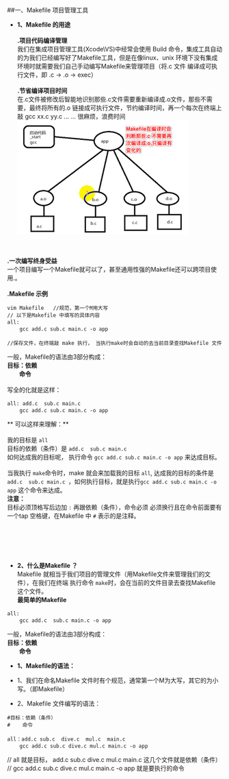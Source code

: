 ##一、Makefile 项目管理工具

- **1、Makefile 的用途**<br><br> **.项目代码编译管理**<br>我们在集成项目管理工具(Xcode\VS)中经常会使用 Build 命令，集成工具自动的为我们已经编写好了Makefile工具，但是在像linux、unix 环境下没有集成环境时就需要我们自己手动编写Makefile来管理项目（将.c 文件 编译成可执行文件，即 .c -> .o -> exec）<br><br>**.节省编译项目时间**<br> 在.c文件被修改后智能地识别那些.c文件需要重新编译成.o文件，那些不需要，最终将所有的.o 链接成可执行文件，节约编译时间，再一个每次在终端上敲 gcc xx.c yy.c ... ... 很麻烦，浪费时间
![](/assets/Snip20180529_9.png)

 <br><br>**.一次编写终身受益**<br>一个项目编写一个Makefile就可以了，甚至通用性强的Makefile还可以跨项目使用.。<br><br>**.Makefile 示例**
 ```
 vim Makefile   //规范，第一个M用大写
 // 以下是Makefile 中填写的具体内容
 all:
     gcc add.c sub.c main.c -o app
     
 //保存文件，在终端敲 make 执行， 当执行make时会自动的去当前目录查找Makefile 文件
 ```
 一般，Makefile的语法由3部分构成：<br> **目标：依赖** <br>&emsp;&emsp;**命令**<br><br>写全的化就是这样：
 ```
 all: add.c  sub.c main.c 
     gcc add.c sub.c main.c -o app
 ```
** 可以这样来理解：**<br><br>我的目标是  `all` <br>目标的依赖（条件）是 `add.c  sub.c main.c ` <br>如何达成我的目标呢， 执行命令 `gcc add.c sub.c main.c -o app` 来达成目标。<br><br> 当我执行 `make`命令时，make 就会来加载我的目标 `all`, 达成我的目标的条件是`add.c  sub.c main.c `，如何执行目标，就是执行`gcc add.c sub.c main.c -o app` 这个命令来达成。<br>
**注意：**<br> 目标必须顶格写后边加 `:` 再跟依赖（条件），命令必须 必须换行且在命令前面要有一个tap 空格键，在Makefile 中 `#` 表示的是注释。


 








<br><br><br><br>



- **2、什么是Makefile ？**<br>Makefile 就相当于我们项目的管理文件（用Makefile文件来管理我们的文件），在我们在终端 执行命令 `make`时，会在当前的文件目录去查找Makefile 这个文件。<br> **最简单的Makefile**
```
all:
    gcc add.c  sub.c main.c -o app
```
一般，Makefile的语法由3部分构成：<br> **目标：依赖** <br>&emsp;&emsp;**命令**





- **1、Makefile的语法：**<br> 



- 1、我们在命名Makefile 文件时有个规范，通常第一个M为大写，其它的为小写。（即Makefile）



- 2、Makefile 文件编写的语法：

```
#目标：依赖（条件）
#    命令

all：add.c sub.c  dive.c  mul.c  main.c
    gcc add.c sub.c dive.c mul.c main.c -o app
```
// all 就是目标， add.c sub.c  dive.c  mul.c  main.c 这几个文件就是依赖（条件）
// gcc add.c sub.c dive.c mul.c main.c -o app 就是要执行的命令



